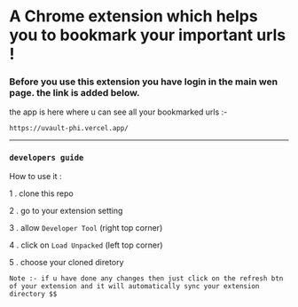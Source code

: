 # A Chrome extension which helps you to bookmark your important urls !

### Before you use this extension you have login in the main wen page. the link is added below.

the app is here where u can see all your bookmarked urls :-

```
https://uvault-phi.vercel.app/
```

<hr/>

### `developers guide`

How to use it :

1 . clone this repo

2 . go to your extension setting

3 . allow `Developer Tool` (right top corner)

4 . click on `Load Unpacked` (left top corner)

5 . choose your cloned diretory

`Note :- if u have done any changes then just click on the refresh btn of your extension and it will automatically sync your extension directory $$`
